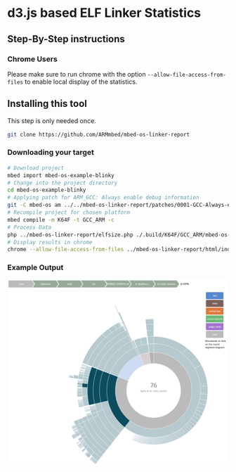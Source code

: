 # d3.js based ELF Linker Statistics

## Step-By-Step instructions
### Chrome Users
Please make sure to run chrome with the option `--allow-file-access-from-files` to enable local display of the statistics.
## Installing this tool
This step is only needed once.
```bash
git clone https://github.com/ARMmbed/mbed-os-linker-report
```
### Downloading your target
```bash
# Download project
mbed import mbed-os-example-blinky
# Change into the project directory
cd mbed-os-example-blinky
# Applying patch for ARM_GCC: Always enable debug information
git -C mbed-os am ../../mbed-os-linker-report/patches/0001-GCC-Always-enable-debug-information.patch
# Recompile project for chosen platform
mbed compile -m K64F -t GCC_ARM -c
# Process Data
php ../mbed-os-linker-report/elfsize.php ./.build/K64F/GCC_ARM/mbed-os-example-blinky.elf > ../mbed-os-linker-report/html/data-flare.json
# Display results in chrome
chrome --allow-file-access-from-files ../mbed-os-linker-report/html/index.html
```
### Example Output
![d3.js based ELF Linker Statistics](docs/example.png)
